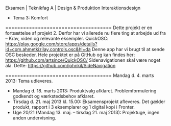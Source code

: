 Eksamen | Teknikfag A | Design & Produktion Interaktionsdesign
- Tema 3: Komfort

====================================
Dette projekt er en fortsættelse af projekt 2. Derfor har vi allerede nu flere ting at arbejde ud fra – Krav, viden og relevante eksempler.
QuickOSC:
https://play.google.com/store/apps/details?id=com.ahmetkizilay.controls.osc&hl=da
Denne app har vi brugt til at sende OSC beskeder. Hele projektet er på GitHub og kan findes her:
https://github.com/artsince/QuickOSC/
Sidenavigationen skal være noget ala. Dette:
https://github.com/johnkil/SideNavigation

====================================
Mandag d. 4. marts 2013: Tema udleveres.
- Mandag d. 18. marts 2013: Produktvalg afklaret.
Problemformulering godkendt og værkstedsbehov afklaret.
- Tirsdag d. 21. maj 2013 kl. 15.00: Eksamensprojekt afleveres. Det
gælder produkt, rapport i 3 eksemplarer og 1 digital kopi i Fronter.
- Uge 20/21 (Mandag 13. maj. – tirsdag 21. maj 2013): Projektuge,
ingen anden undervisning.
